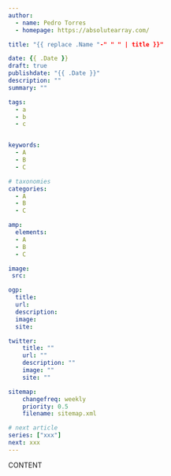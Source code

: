 ```yaml
---
author:
  - name: Pedro Torres
  - homepage: https://absolutearray.com/

title: "{{ replace .Name "-" " " | title }}"

date: {{ .Date }}
draft: true
publishdate: "{{ .Date }}"
description: ""
summary: ""

tags:
  - a
  - b
  - c


keywords:
  - A
  - B
  - C

# taxonomies
categories:
  - A
  - B
  - C

amp:
  elements:
  - A
  - B
  - C

image:
 src:

ogp:
  title:
  url:
  description:
  image:
  site:

twitter:
    title: ""
    url: ""
    description: ""
    image: ""
    site: ""

sitemap:
    changefreq: weekly
    priority: 0.5
    filename: sitemap.xml

# next article
series: ["xxx"]
next: xxx
---
```


CONTENT
